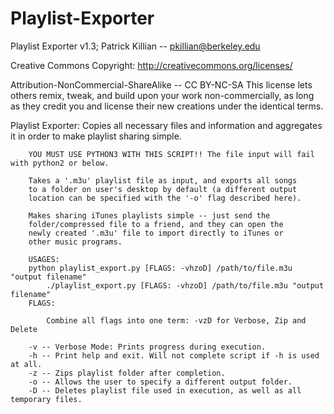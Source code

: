 Playlist-Exporter
=================

Playlist Exporter v1.3; Patrick Killian -- pkillian@berkeley.edu


Creative Commons Copyright: http://creativecommons.org/licenses/

Attribution-NonCommercial-ShareAlike -- CC BY-NC-SA
This license lets others remix, tweak, and build upon your work non-commercially, as long as they credit you and license their new creations under the identical terms.


Playlist Exporter: Copies all necessary files and information and aggregates it in order to make playlist sharing simple.
        
        YOU MUST USE PYTHON3 WITH THIS SCRIPT!! The file input will fail with python2 or below.

        Takes a '.m3u' playlist file as input, and exports all songs 
        to a folder on user's desktop by default (a different output
        location can be specified with the '-o' flag described here).
        
        Makes sharing iTunes playlists simple -- just send the 
        folder/compressed file to a friend, and they can open the 
        newly created '.m3u' file to import directly to iTunes or 
        other music programs.
        
        USAGES: 
		python playlist_export.py [FLAGS: -vhzoD] /path/to/file.m3u "output filename"
        	./playlist_export.py [FLAGS: -vhzoD] /path/to/file.m3u "output filename"
        FLAGS: 
        
            Combine all flags into one term: -vzD for Verbose, Zip and Delete
        
        -v -- Verbose Mode: Prints progress during execution.
        -h -- Print help and exit. Will not complete script if -h is used at all.
        -z -- Zips playlist folder after completion.
        -o -- Allows the user to specify a different output folder. 
        -D -- Deletes playlist file used in execution, as well as all temporary files.
